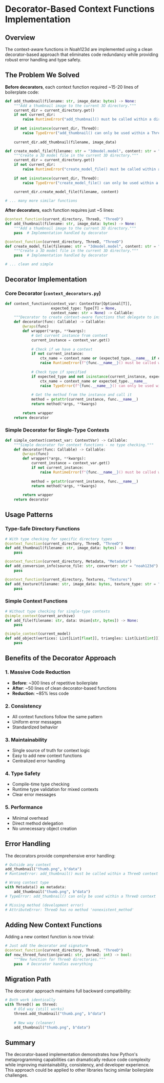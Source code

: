 # Decorator-Based Context Functions Implementation

## Overview

The context-aware functions in Noah123d are implemented using a clean decorator-based approach that eliminates code redundancy while providing robust error handling and type safety.

## The Problem We Solved

**Before decorators**, each context function required ~15-20 lines of boilerplate code:

```python
def add_thumbnail(filename: str, image_data: bytes) -> None:
    """Add a thumbnail image to the current 3D directory."""
    current_dir = current_directory.get()
    if not current_dir:
        raise RuntimeError("add_thumbnail() must be called within a directory context manager")
    
    if not isinstance(current_dir, ThreeD):
        raise TypeError("add_thumbnail() can only be used within a ThreeD context")
    
    current_dir.add_thumbnail(filename, image_data)

def create_model_file(filename: str = "3dmodel.model", content: str = "") -> None:
    """Create a 3D model file in the current 3D directory."""
    current_dir = current_directory.get()
    if not current_dir:
        raise RuntimeError("create_model_file() must be called within a directory context manager")
    
    if not isinstance(current_dir, ThreeD):
        raise TypeError("create_model_file() can only be used within a ThreeD context")
    
    current_dir.create_model_file(filename, content)

# ... many more similar functions
```

**After decorators**, each function requires just ~5 lines:

```python
@context_function(current_directory, ThreeD, "ThreeD")
def add_thumbnail(filename: str, image_data: bytes) -> None:
    """Add a thumbnail image to the current 3D directory."""
    pass  # Implementation handled by decorator

@context_function(current_directory, ThreeD, "ThreeD")  
def create_model_file(filename: str = "3dmodel.model", content: str = "") -> None:
    """Create a 3D model file in the current 3D directory."""
    pass  # Implementation handled by decorator

# ... clean and simple
```

## Decorator Implementation

### Core Decorator (`context_decorators.py`)

```python
def context_function(context_var: ContextVar[Optional[T]], 
                     expected_type: Type[T] = None,
                     context_name: str = None) -> Callable:
    """Decorator to create context-aware functions that delegate to instance methods."""
    def decorator(func: Callable) -> Callable:
        @wraps(func)
        def wrapper(*args, **kwargs):
            # Get current instance from context
            current_instance = context_var.get()
            
            # Check if we have a context
            if not current_instance:
                ctx_name = context_name or (expected_type.__name__ if expected_type else "context")
                raise RuntimeError(f"{func.__name__}() must be called within a {ctx_name} context manager")
            
            # Check type if specified
            if expected_type and not isinstance(current_instance, expected_type):
                ctx_name = context_name or expected_type.__name__
                raise TypeError(f"{func.__name__}() can only be used within a {ctx_name} context")
            
            # Get the method from the instance and call it
            method = getattr(current_instance, func.__name__)
            return method(*args, **kwargs)
        
        return wrapper
    return decorator
```

### Simple Decorator for Single-Type Contexts

```python
def simple_context(context_var: ContextVar) -> Callable:
    """Simple decorator for context functions - no type checking."""
    def decorator(func: Callable) -> Callable:
        @wraps(func)
        def wrapper(*args, **kwargs):
            current_instance = context_var.get()
            if not current_instance:
                raise RuntimeError(f"{func.__name__}() must be called within a context manager")
            
            method = getattr(current_instance, func.__name__)
            return method(*args, **kwargs)
        
        return wrapper
    return decorator
```

## Usage Patterns

### Type-Safe Directory Functions

```python
# With type checking for specific directory types
@context_function(current_directory, ThreeD, "ThreeD")
def add_thumbnail(filename: str, image_data: bytes) -> None:
    pass

@context_function(current_directory, Metadata, "Metadata")
def add_conversion_info(source_file: str, converter: str = "noah123d") -> None:
    pass

@context_function(current_directory, Textures, "Textures") 
def add_texture(filename: str, image_data: bytes, texture_type: str = "color") -> None:
    pass
```

### Simple Context Functions

```python
# Without type checking for single-type contexts
@simple_context(current_archive)
def add_file(filename: str, data: Union[str, bytes]) -> None:
    pass

@simple_context(current_model)
def add_object(vertices: List[List[float]], triangles: List[List[int]]) -> int:
    pass
```

## Benefits of the Decorator Approach

### 1. **Massive Code Reduction**
- **Before**: ~300 lines of repetitive boilerplate
- **After**: ~50 lines of clean decorator-based functions
- **Reduction**: ~85% less code

### 2. **Consistency**
- All context functions follow the same pattern
- Uniform error messages
- Standardized behavior

### 3. **Maintainability**
- Single source of truth for context logic
- Easy to add new context functions
- Centralized error handling

### 4. **Type Safety**
- Compile-time type checking
- Runtime type validation for mixed contexts
- Clear error messages

### 5. **Performance**
- Minimal overhead
- Direct method delegation
- No unnecessary object creation

## Error Handling

The decorators provide comprehensive error handling:

```python
# Outside any context
add_thumbnail("thumb.png", b"data")
# RuntimeError: add_thumbnail() must be called within a ThreeD context manager

# Wrong context type  
with Metadata() as metadata:
    add_thumbnail("thumb.png", b"data")
# TypeError: add_thumbnail() can only be used within a ThreeD context

# Missing method (development error)
# AttributeError: ThreeD has no method 'nonexistent_method'
```

## Adding New Context Functions

Adding a new context function is now trivial:

```python
# Just add the decorator and signature
@context_function(current_directory, ThreeD, "ThreeD")
def new_threed_function(param1: str, param2: int) -> bool:
    """New function for ThreeD directories."""
    pass  # Decorator handles everything
```

## Migration Path

The decorator approach maintains full backward compatibility:

```python
# Both work identically
with ThreeD() as threed:
    # Old way (still works)
    threed.add_thumbnail("thumb.png", b"data")
    
    # New way (cleaner)
    add_thumbnail("thumb.png", b"data")
```

## Summary

The decorator-based implementation demonstrates how Python's metaprogramming capabilities can dramatically reduce code complexity while improving maintainability, consistency, and developer experience. This approach could be applied to other libraries facing similar boilerplate challenges.
